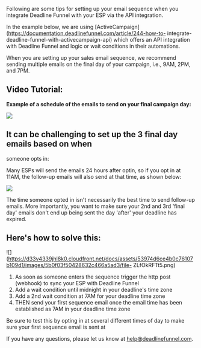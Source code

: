 Following are some tips for setting up your email sequence when you integrate
Deadline Funnel with your ESP via the API integration.

In the example below, we are using
[ActiveCampaign](https://documentation.deadlinefunnel.com/article/244-how-to-
integrate-deadline-funnel-with-activecampaign-api) which offers an API
integration with Deadline Funnel and logic or wait conditions in their
automations.

When you are setting up your sales email sequence, we recommend sending
multiple emails on the final day of your campaign, i.e., 9AM, 2PM, and 7PM.

## Video Tutorial:



**Example of a schedule of the emails to send on your final campaign day:**

![](https://d33v4339jhl8k0.cloudfront.net/docs/assets/53974d6ce4b0c76107b109d1/images/5b0ee3810428632c466a5944/file-y7XlGwaNzz.png)

## It can be challenging to set up the 3 final day emails based on when
someone opts in:

Many ESPs will send the emails 24 hours after optin, so if you opt in at 11AM,
the follow-up emails will also send at that time, as shown below:

![](https://d33v4339jhl8k0.cloudfront.net/docs/assets/53974d6ce4b0c76107b109d1/images/5b0eeb820428632c466a597d/file-A5KKIm0tRP.png)

The time someone opted in isn't necessarily the best time to send follow-up
emails. More importantly, you want to make sure your 2nd and 3rd 'final day'
emails don't end up being sent the day 'after' your deadline has expired.

##  Here's how to solve this:

![](https://d33v4339jhl8k0.cloudfront.net/docs/assets/53974d6ce4b0c76107b109d1/images/5b0f03f50428632c466a5ad3/file-
ZLfOkRFTt5.png)

  1. As soon as someone enters the sequence trigger the http post (webhook) to sync your ESP with Deadline Funnel
  2. Add a wait condition until midnight in your deadline's time zone
  3. Add a 2nd wait condition at 7AM for your deadline time zone
  4. THEN send your first sequence email once the email time has been established as 7AM in your deadline time zone

Be sure to test this by opting in at several different times of day to make
sure your first sequence email is sent at

If you have any questions, please let us know at
[help@deadlinefunnel.com](mailto:mailto:help@deadlinefunnel.com).

